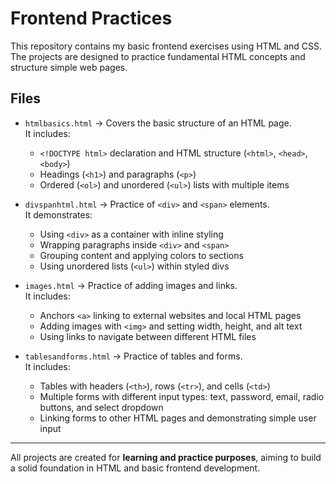 # Frontend Practices

This repository contains my basic frontend exercises using HTML and CSS.  
The projects are designed to practice fundamental HTML concepts and structure simple web pages.

## Files

- `htmlbasics.html` → Covers the basic structure of an HTML page.  
  It includes:
  - `<!DOCTYPE html>` declaration and HTML structure (`<html>`, `<head>`, `<body>`)
  - Headings (`<h1>`) and paragraphs (`<p>`)
  - Ordered (`<ol>`) and unordered (`<ul>`) lists with multiple items

- `divspanhtml.html` → Practice of `<div>` and `<span>` elements.  
  It demonstrates:
  - Using `<div>` as a container with inline styling
  - Wrapping paragraphs inside `<div>` and `<span>`
  - Grouping content and applying colors to sections
  - Using unordered lists (`<ul>`) within styled divs

- `images.html` → Practice of adding images and links.  
  It includes:
  - Anchors `<a>` linking to external websites and local HTML pages
  - Adding images with `<img>` and setting width, height, and alt text
  - Using links to navigate between different HTML files

- `tablesandforms.html` → Practice of tables and forms.  
  It includes:
  - Tables with headers (`<th>`), rows (`<tr>`), and cells (`<td>`)
  - Multiple forms with different input types: text, password, email, radio buttons, and select dropdown
  - Linking forms to other HTML pages and demonstrating simple user input

---

All projects are created for **learning and practice purposes**, aiming to build a solid foundation in HTML and basic frontend development.
